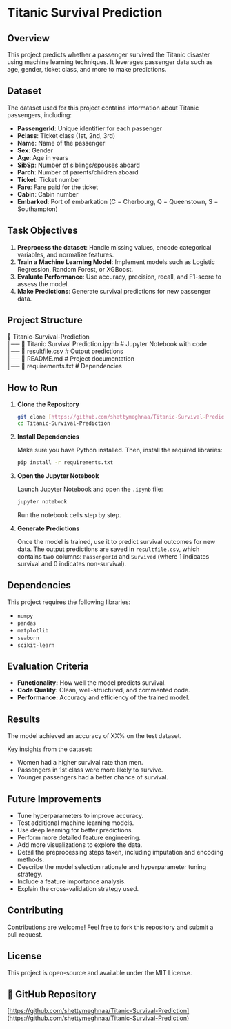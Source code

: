 # Titanic Survival Prediction  
## Overview  
This project predicts whether a passenger survived the Titanic disaster using machine learning techniques. It leverages passenger data such as age, gender, ticket class, and more to make predictions.  
## Dataset  
The dataset used for this project contains information about Titanic passengers, including:  
- **PassengerId**: Unique identifier for each passenger  
- **Pclass**: Ticket class (1st, 2nd, 3rd)  
- **Name**: Name of the passenger  
- **Sex**: Gender  
- **Age**: Age in years  
- **SibSp**: Number of siblings/spouses aboard  
- **Parch**: Number of parents/children aboard  
- **Ticket**: Ticket number  
- **Fare**: Fare paid for the ticket  
- **Cabin**: Cabin number  
- **Embarked**: Port of embarkation (C = Cherbourg, Q = Queenstown, S = Southampton)  
## Task Objectives  
1. **Preprocess the dataset**: Handle missing values, encode categorical variables, and normalize features.  
2. **Train a Machine Learning Model**: Implement models such as Logistic Regression, Random Forest, or XGBoost.  
3. **Evaluate Performance**: Use accuracy, precision, recall, and F1-score to assess the model.  
4. **Make Predictions**: Generate survival predictions for new passenger data.  
## Project Structure  
📂 Titanic-Survival-Prediction  
│── 📄 Titanic Survival Prediction.ipynb  # Jupyter Notebook with code  
│── 📄 resultfile.csv                     # Output predictions  
│── 📄 README.md                           # Project documentation  
│── 📄 requirements.txt                    # Dependencies  
## How to Run

1.  **Clone the Repository**

    ```bash
    git clone [https://github.com/shettymeghnaa/Titanic-Survival-Prediction](https://github.com/shettymeghnaa/Titanic-Survival-Prediction)
    cd Titanic-Survival-Prediction
    ```

2.  **Install Dependencies**

    Make sure you have Python installed. Then, install the required libraries:

    ```bash
    pip install -r requirements.txt
    ```

3.  **Open the Jupyter Notebook**

    Launch Jupyter Notebook and open the `.ipynb` file:

    ```bash
    jupyter notebook
    ```

    Run the notebook cells step by step.

4.  **Generate Predictions**

    Once the model is trained, use it to predict survival outcomes for new data. The output predictions are saved in `resultfile.csv`, which contains two columns: `PassengerId` and `Survived` (where 1 indicates survival and 0 indicates non-survival).

## Dependencies

This project requires the following libraries:

* `numpy`
* `pandas`
* `matplotlib`
* `seaborn`
* `scikit-learn`

## Evaluation Criteria

* **Functionality:** How well the model predicts survival.
* **Code Quality:** Clean, well-structured, and commented code.
* **Performance:** Accuracy and efficiency of the trained model.

## Results

The model achieved an accuracy of XX% on the test dataset.

Key insights from the dataset:

* Women had a higher survival rate than men.
* Passengers in 1st class were more likely to survive.
* Younger passengers had a better chance of survival.

## Future Improvements

* Tune hyperparameters to improve accuracy.
* Test additional machine learning models.
* Use deep learning for better predictions.
* Perform more detailed feature engineering.
* Add more visualizations to explore the data.
* Detail the preprocessing steps taken, including imputation and encoding methods.
* Describe the model selection rationale and hyperparameter tuning strategy.
* Include a feature importance analysis.
* Explain the cross-validation strategy used.

## Contributing

Contributions are welcome! Feel free to fork this repository and submit a pull request.

## License

This project is open-source and available under the MIT License.

## 🔗 GitHub Repository

[https://github.com/shettymeghnaa/Titanic-Survival-Prediction](https://github.com/shettymeghnaa/Titanic-Survival-Prediction)
